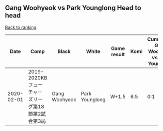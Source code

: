 ## Gang Woohyeok vs Park Younglong Head to head

[Back to ranking](../../index.md)




| **Date** | **Comp** | **Black** | **White** | **Game result** | **Komi** | **Cumulative Gang Woohyeok vs Park Younglong** | **Gang Woohyeok streak** | **Park Younglong streak** | 
| --- | --- | --- | --- | --- | --- | --- | --- | --- |
| 2020-02-01 | 2019-2020KBフューチャーズリーグ第18節第2試合第3局 | Gang Woohyeok | Park Younglong | W+1.5 | 6.5 | 0:1 | 0 | 1 |




